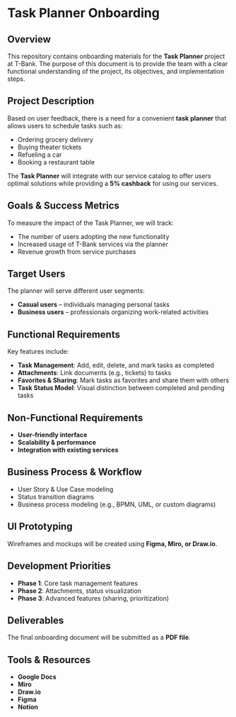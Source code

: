 # Task Planner Onboarding  

## Overview  
This repository contains onboarding materials for the **Task Planner** project at T-Bank. The purpose of this document is to provide the team with a clear functional understanding of the project, its objectives, and implementation steps.  

## Project Description  
Based on user feedback, there is a need for a convenient **task planner** that allows users to schedule tasks such as:  
- Ordering grocery delivery  
- Buying theater tickets  
- Refueling a car  
- Booking a restaurant table  

The **Task Planner** will integrate with our service catalog to offer users optimal solutions while providing a **5% cashback** for using our services.  

## Goals & Success Metrics  
To measure the impact of the Task Planner, we will track:  
- The number of users adopting the new functionality  
- Increased usage of T-Bank services via the planner  
- Revenue growth from service purchases  

## Target Users  
The planner will serve different user segments:  
- **Casual users** – individuals managing personal tasks  
- **Business users** – professionals organizing work-related activities  

## Functional Requirements  
Key features include:  
- **Task Management**: Add, edit, delete, and mark tasks as completed  
- **Attachments**: Link documents (e.g., tickets) to tasks  
- **Favorites & Sharing**: Mark tasks as favorites and share them with others  
- **Task Status Model**: Visual distinction between completed and pending tasks  

## Non-Functional Requirements  
- **User-friendly interface**  
- **Scalability & performance**  
- **Integration with existing services**  

## Business Process & Workflow  
- User Story & Use Case modeling  
- Status transition diagrams  
- Business process modeling (e.g., BPMN, UML, or custom diagrams)  

## UI Prototyping  
Wireframes and mockups will be created using **Figma, Miro, or Draw.io**.  

## Development Priorities  
- **Phase 1**: Core task management features  
- **Phase 2**: Attachments, status visualization  
- **Phase 3**: Advanced features (sharing, prioritization)  

## Deliverables  
The final onboarding document will be submitted as a **PDF file**.  

## Tools & Resources  
- **Google Docs**
- **Miro**
- **Draw.io**
- **Figma**
- **Notion**
